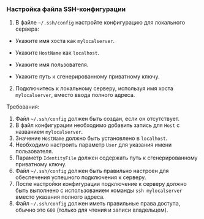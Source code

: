 
### Настройка файла SSH-конфигурации

1. В файле `~/.ssh/config` настройте конфигурацию для локального сервера:

- Укажите имя хоста как `mylocalserver`.

- Укажите `HostName` как `localhost`.

- Укажите имя пользователя.

- Укажите путь к сгенерированному приватному ключу.

2. Подключитесь к локальному серверу, используя имя хоста `mylocalserver`, вместо ввода полного адреса.

Требования:
1. Файл `~/.ssh/config` должен быть создан, если он отсутствует. 
2. В файл конфигурации необходимо добавить запись для `Host` с названием `mylocalserver`. 
3. Значение `HostName` должно быть установлено в `localhost`. 
4. Необходимо настроить параметр `User` для указания имени пользователя. 
5. Параметр `IdentityFile` должен содержать путь к сгенерированному приватному ключу. 
6. Файл `~/.ssh/config` должен быть правильно настроен для обеспечения успешного подключения к серверу. 
7. После настройки конфигурации подключение к серверу должно быть выполнено с использованием команды `ssh mylocalserver` вместо указания полного адреса. 
8. Файл `~/.ssh/config` должен иметь правильные права доступа, обычно это `600` (только для чтения и записи владельцем).